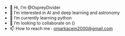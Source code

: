 - 👋 Hi, I’m @OspreyDivider
- 👀 I’m interested in AI and deep learning and astronomy
- 🌱 I’m currently learning python
- 💞️ I’m looking to collaborate on ()
- 📫 How to reach me : omarkacem2000@gmail.com

<!---
OspreyDivider/OspreyDivider is a ✨ special ✨ repository because its `README.md` (this file) appears on your GitHub profile.
You can click the Preview link to take a look at your changes.
--->
